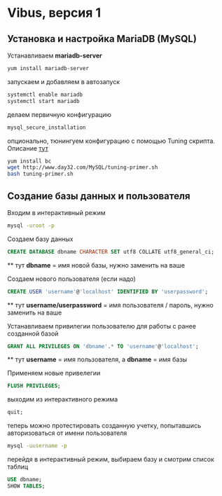 # Vibus, версия 1
## Установка и настройка MariaDB (MySQL)

Устанавливаем **mariadb-server**
```bash
yum install mariadb-server
```

запускаем и добавляем в автозапуск
```bash
systemctl enable mariadb
systemctl start mariadb
```

делаем первичную конфигурацию
```bash
mysql_secure_installation
```

опционально, тюнингуем конфигурацию с помощью Tuning скрипта. Описание [тут](http://www.day32.com/MySQL/)
```bash
yum install bc
wget http://www.day32.com/MySQL/tuning-primer.sh
bash tuning-primer.sh
```
## Создание базы данных и пользователя
Входим в интерактивный режим
```bash
mysql -uroot -p
```
Создаем базу данных
```sql
CREATE DATABASE dbname CHARACTER SET utf8 COLLATE utf8_general_ci;
```
** тут **dbname**  = имя новой базы, нужно заменить на ваше

Создаем нового пользователя (если надо)
```sql
CREATE USER 'username'@'localhost' IDENTIFIED BY 'userpassword';
```
** тут **username/userpassword**  = имя пользователя / пароль, нужно заменить на ваше

Устанавливаем привилегии пользователю для работы с ранее созданной базой
```sql
GRANT ALL PRIVILEGES ON 'dbname'.* TO 'username'@'localhost';
```
** тут **username**  = имя пользователя, а **dbname** = имя базы

Применяем новые привелегии
```sql
FLUSH PRIVILEGES;
```
выходим из интерактивного режима
```sql
quit;
```
теперь можно протестировать созданную учетку, попытавшись авторизоваться от имени пользователя
```bash
mysql -uusername -p
```
перейдя в интерактивный режим, выбираем базу и смотрим список таблиц
```sql
USE dbname;
SHOW TABLES;
```
